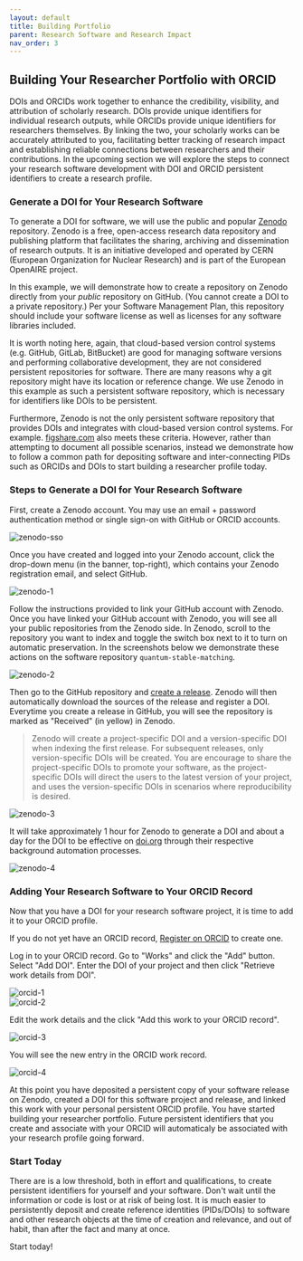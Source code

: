 ```yaml
---
layout: default
title: Building Portfolio
parent: Research Software and Research Impact
nav_order: 3
---
```


## Building Your Researcher Portfolio with ORCID

DOIs and ORCIDs work together to enhance the credibility, visibility, and attribution of scholarly research. DOIs provide unique identifiers for individual research outputs, while ORCIDs provide unique identifiers for researchers themselves. By linking the two, your scholarly works can be accurately attributed to you, facilitating better tracking of research impact and establishing reliable connections between researchers and their contributions. In the upcoming section we will explore the steps to connect your research software development with DOI and ORCID persistent identifiers to create a research profile.  

### Generate a DOI for Your Research Software

To generate a DOI for software, we will use the public and popular [Zenodo](https://about.zenodo.org/) repository. Zenodo is a free, open-access research data repository and publishing platform that facilitates the sharing, archiving and dissemination of research outputs. It is an initiative developed and operated by CERN (European Organization for Nuclear Research) and is part of the European OpenAIRE project.  

In this example, we will demonstrate how to create a repository on Zenodo directly from your _public_ repository on GitHub. (You cannot create a DOI to a private repository.) Per your Software Management Plan, this repository should include your software license as well as licenses for any software libraries included.

It is worth noting here, again, that cloud-based version control systems (e.g. GitHub, GitLab, BitBucket) are good for managing software versions and performing collaborative development, they are not considered persistent repositories for software. There are many reasons why a git repository might have its location or reference change. We use Zenodo in this example as such a persistent software repository, which is necessary for identifiers like DOIs to be persistent.

Furthermore, Zenodo is not the only persistent software repository that provides DOIs and integrates with cloud-based version control systems. For example. [figshare.com](https://figshare.com/) also meets these criteria. However, rather than attempting to document all possible scenarios, instead we demonstrate how to follow a common path for depositing software and inter-connecting PIDs such as ORCIDs and DOIs to start building a researcher profile today.

### Steps to Generate a DOI for Your Research Software

First, create a Zenodo account. You may use an email + password authentication method or single sign-on with GitHub or ORCID accounts.  

![zenodo-sso](assets/img/zenodo-sso.png)  

Once you have created and logged into your Zenodo account, click the drop-down menu (in the banner, top-right), which contains your Zenodo registration email, and select GitHub.  

![zenodo-1](assets/img/zenodo-1.png)  

Follow the instructions provided to link your GitHub account with Zenodo. Once you have linked your GitHub account with Zenodo, you will see all your public repositories from the Zenodo side. In Zenodo, scroll to the repository you want to index and toggle the switch box next to it to turn on automatic preservation. In the screenshots below we demonstrate these actions on the software repository `quantum-stable-matching`.

![zenodo-2](assets/img/zenodo-2.png)  

Then go to the GitHub repository and [create a release](https://docs.github.com/en/repositories/releasing-projects-on-github/managing-releases-in-a-repository). Zenodo will then automatically download the sources of the release and register a DOI. Everytime you create a release in GitHub, you will see the repository is marked as "Received" (in yellow) in Zenodo.  

> Zenodo will create a project-specific DOI and a version-specific DOI when indexing the first release. For subsequent releases, only version-specific DOIs will be created. You are encourage to share the project-specific DOIs to promote your software, as the project-specific DOIs will direct the users to the latest version of your project, and uses the version-specific DOIs in scenarios where reproducibility is desired.  

![zenodo-3](assets/img/zenodo-3.png)  

It will take approximately 1 hour for Zenodo to generate a DOI and about a day for the DOI to be effective on [doi.org](https://www.doi.org/) through their respective background automation processes.

![zenodo-4](assets/img/zenodo-4.png)

### Adding Your Research Software to Your ORCID Record

Now that you have a DOI for your research software project, it is time to add it to your ORCID profile.  

If you do not yet have an ORCID record, [Register on ORCID](https://orcid.org/register) to create one.

Log in to your ORCID record. Go to "Works" and click the "Add" button. Select "Add DOI". Enter the DOI of your project and then click "Retrieve work details from DOI".  

![orcid-1](assets/img/orcid-1.png)  
![orcid-2](assets/img/orcid-2.png)  

Edit the work details and the click "Add this work to your ORCID record".  

![orcid-3](assets/img/orcid-3.png)  

You will see the new entry in the ORCID work record.  

![orcid-4](assets/img/orcid-4.png)  

At this point you have deposited a persistent copy of your software release on Zenodo, created a DOI for this software project and release, and linked this work with your personal persistent ORCID profile. You have started building your researcher portfolio. Future persistent identifiers that you create and associate with your ORCID will automaticaly be associated with your research profile going forward. 

### Start Today

There are is a low threshold, both in effort and qualifications, to create persistent identifiers for yourself and your software. Don't wait until the information or code is lost or at risk of being lost. It is much easier to persistently deposit and create reference identities (PIDs/DOIs) to software and other research objects at the time of creation and relevance, and out of habit, than after the fact and many at once. 

Start today!
